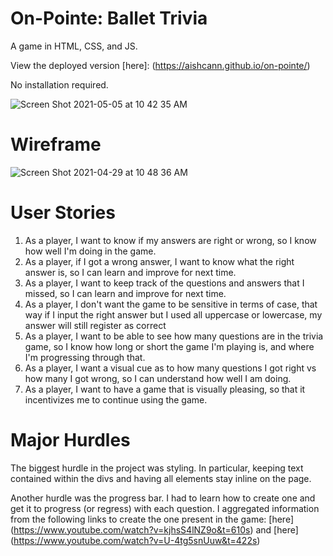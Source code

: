 # On-Pointe: Ballet Trivia

A game in HTML, CSS, and JS.

View the deployed version [here]: (https://aishcann.github.io/on-pointe/)

No installation required.

![Screen Shot 2021-05-05 at 10 42 35 AM](https://user-images.githubusercontent.com/81989356/117161446-e7740100-ad8f-11eb-827d-9ec21e5204cc.png)
# Wireframe

![Screen Shot 2021-04-29 at 10 48 36 AM](https://user-images.githubusercontent.com/81989356/117162049-708b3800-ad90-11eb-87a4-3b40a3b86aa5.png)

# User Stories

1. As a player, I want to know if my answers are right or wrong, so I know how well I'm doing in the game.
1. As a player, if I got a wrong answer, I want to know what the right answer is, so I can learn and improve for next time.
1. As a player, I want to keep track of the questions and answers that I missed, so I can learn and improve for next time.
1. As a player, I don't want the game to be sensitive in terms of case, that way if I input the right answer but I used all uppercase or lowercase, my answer will still register as correct
1. As a player, I want to be able to see how many questions are in the trivia game, so I know how long or short the game I'm playing is, and where I'm progressing through that.
1. As a player, I want a visual cue as to how many questions I got right vs how many I got wrong, so I can understand how well I am doing.
1. As a player, I want to have a game that is visually pleasing, so that it incentivizes me to continue using the game.

# Major Hurdles

The biggest hurdle in the project was styling. In particular, keeping text contained within the divs and having all elements stay inline on the page.

Another hurdle was the progress bar. I had to learn how to create one and get it to progress (or regress) with each question. I aggregated information from the following links to create the one present in the game: [here] (https://www.youtube.com/watch?v=kjhsS4lNZ9o&t=610s) and [here] (https://www.youtube.com/watch?v=U-4tg5snUuw&t=422s)
